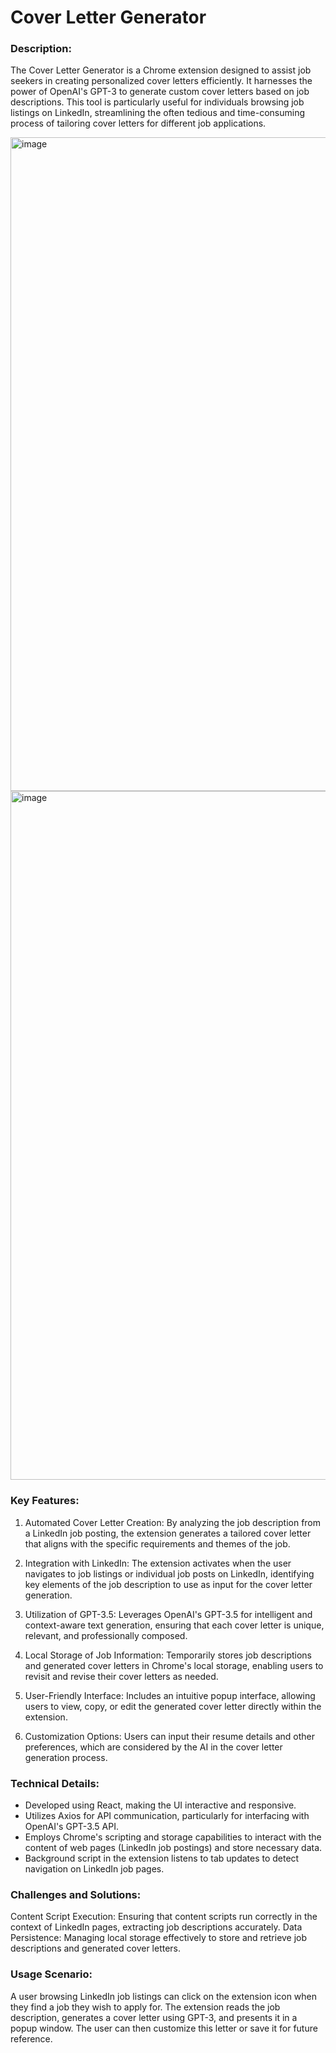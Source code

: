 # Cover Letter Generator

### Description:

The Cover Letter Generator is a Chrome extension designed to assist job seekers in creating personalized cover letters efficiently. It harnesses the power of OpenAI's GPT-3 to generate custom cover letters based on job descriptions. This tool is particularly useful for individuals browsing job listings on LinkedIn, streamlining the often tedious and time-consuming process of tailoring cover letters for different job applications.

<img width="1046" alt="image" src="https://github.com/abdulwahab04/OpenAIChromeExtension/assets/88958237/5b7bb5d9-127f-4750-9b90-ec8d9944a957">
<img width="1102" alt="image" src="https://github.com/abdulwahab04/OpenAIChromeExtension/assets/88958237/c193cafb-d457-494f-8bf6-80bf40a14882">

### Key Features:

1) Automated Cover Letter Creation: By analyzing the job description from a LinkedIn job posting, the extension generates a tailored cover letter that aligns with the specific requirements and themes of the job.

2) Integration with LinkedIn: The extension activates when the user navigates to job listings or individual job posts on LinkedIn, identifying key elements of the job description to use as input for the cover letter generation.

3) Utilization of GPT-3.5: Leverages OpenAI's GPT-3.5 for intelligent and context-aware text generation, ensuring that each cover letter is unique, relevant, and professionally composed.

4) Local Storage of Job Information: Temporarily stores job descriptions and generated cover letters in Chrome's local storage, enabling users to revisit and revise their cover letters as needed.

5) User-Friendly Interface: Includes an intuitive popup interface, allowing users to view, copy, or edit the generated cover letter directly within the extension.

6) Customization Options: Users can input their resume details and other preferences, which are considered by the AI in the cover letter generation process.

### Technical Details:

- Developed using React, making the UI interactive and responsive.
- Utilizes Axios for API communication, particularly for interfacing with OpenAI's GPT-3.5 API.
- Employs Chrome's scripting and storage capabilities to interact with the content of web pages (LinkedIn job postings) and store necessary data.
- Background script in the extension listens to tab updates to detect navigation on LinkedIn job pages.

### Challenges and Solutions:

Content Script Execution: Ensuring that content scripts run correctly in the context of LinkedIn pages, extracting job descriptions accurately.
Data Persistence: Managing local storage effectively to store and retrieve job descriptions and generated cover letters.

### Usage Scenario:

A user browsing LinkedIn job listings can click on the extension icon when they find a job they wish to apply for. The extension reads the job description, generates a cover letter using GPT-3, and presents it in a popup window. The user can then customize this letter or save it for future reference.
